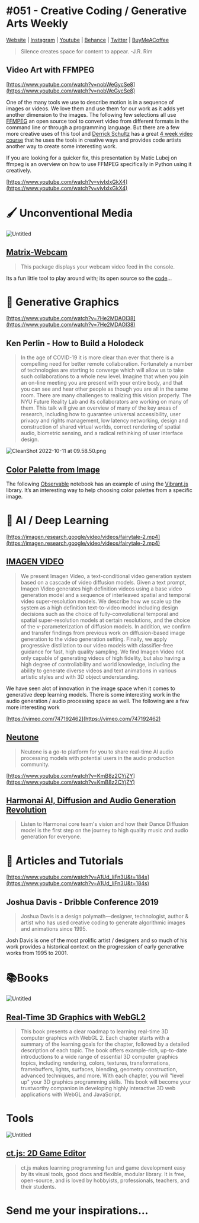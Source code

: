 # #051 - Creative Coding / Generative Arts Weekly

[Website](https://www.generativecollective.com/) |  [Instagram](https://www.instagram.com/generate.collective/) | [Youtube](https://www.youtube.com/channel/UCBOYyqA-mqyoTSJ8pO9sQiA) | [Behance](https://www.behance.net/generatecoll) | [Twitter](https://twitter.com/generatecoll) | [BuyMeACoffee](https://www.buymeacoffee.com/generatecoll)

> Silence creates space for content to appear. -J.R. Rim
> 

## Video Art with FFMPEG

[https://www.youtube.com/watch?v=nobWeGycSe8](https://www.youtube.com/watch?v=nobWeGycSe8)

One of the many tools we use to describe motion is in a sequence of images or videos. We love them and use them for our work as it adds yet another dimension to the images. The following few selections all use [FFMPEG](https://ffmpeg.org/) an open source tool to convert video from different formats in the command line or through a programming language. But there are a few more creative uses of this tool and [Derrick Schultz](https://artificial-images.com/) has a great [4 week video course](https://docs.google.com/document/d/12X_2YoCnPPN7B3OsgX39aYyRF8OF-TVStkFTkKhWrx4/edit) that he uses the tools in creative ways and provides code artists another way to create some interesting work. 

If you are looking for a quicker fix,  this presentation by Matic Lubej on ffmpeg is an overview on how to use FFMPEG specifically in Python using it creatively. 

[https://www.youtube.com/watch?v=vivlxlxGkX4](https://www.youtube.com/watch?v=vivlxlxGkX4)

# 🖌️ Unconventional Media

![Untitled](https://s3-us-west-2.amazonaws.com/secure.notion-static.com/f32923ed-ea8e-4286-9417-55ae5cf72ff8/Untitled.png)

## **[Matrix-Webcam](https://github.com/joschuck/matrix-webcam)**

> This package displays your webcam video feed in the console.
> 

Its a fun little tool to play around with; its open source so the [code](https://github.com/joschuck/matrix-webcam/blob/main/matrix_webcam/__main__.py)… 

# 📸 Generative Graphics

[https://www.youtube.com/watch?v=7He2MDAOI38](https://www.youtube.com/watch?v=7He2MDAOI38)

## Ken Perlin - How to Build a Holodeck

> In the age of COVID-19 it is more clear than ever that there is a compelling need for better remote collaboration.  Fortunately a number of technologies are starting to converge which will allow us to take such collaborations to a whole new level.  Imagine that when you join an on-line meeting you are present with your entire body, and that you can see and hear other people as though you are all in the same room. There are many challenges to realizing this vision properly.  The NYU Future Reality Lab and its collaborators are working on many of them.  This talk will give an overview of many of the key areas of research, including how to guarantee universal accessibility, user privacy and rights management, low latency networking, design and construction of shared virtual worlds, correct rendering of spatial audio, biometric sensing, and a radical rethinking of user interface design.
> 

![CleanShot 2022-10-11 at 09.58.50.png](https://s3-us-west-2.amazonaws.com/secure.notion-static.com/feefb624-5fb7-4a51-9ce5-3bd10232730f/CleanShot_2022-10-11_at_09.58.50.png)

## [Color Palette from Image](https://observablehq.com/@cpreid2/get-color-palette-from-image)

The following [Observable](https://observablehq.com/) notebook has an example of using the [Vibrant.js](https://jariz.github.io/vibrant.js/) library. It’s an interesting way to help choosing color palettes from a specific image. 

# 🚤 AI / Deep Learning

[https://imagen.research.google/video/videos/fairytale-2.mp4](https://imagen.research.google/video/videos/fairytale-2.mp4)

## [IMAGEN VIDEO](https://imagen.research.google/video/)

> We present Imagen Video, a text-conditional video generation system based on a cascade of video diffusion models. Given a text prompt, Imagen Video generates high definition videos using a base video generation model and a sequence of interleaved spatial and temporal video super-resolution models. We describe how we scale up the system as a high definition text-to-video model including design decisions such as the choice of fully-convolutional temporal and spatial super-resolution models at certain resolutions, and the choice of the v-parameterization of diffusion models. In addition, we confirm and transfer findings from previous work on diffusion-based image generation to the video generation setting. Finally, we apply progressive distillation to our video models with classifier-free guidance for fast, high quality sampling. We find Imagen Video not only capable of generating videos of high fidelity, but also having a high degree of controllability and world knowledge, including the ability to generate diverse videos and text animations in various artistic styles and with 3D object understanding.
> 

We have seen alot of innovation in the image space when it comes to generative deep learning models. There is some interesting work in the audio generation / audio processing space as well. The following are a few more interesting work 

[https://vimeo.com/747192462](https://vimeo.com/747192462)

## [Neutone](https://neutone.space/)

> Neutone is a go-to platform for you to share real-time AI audio processing models with potential users in the audio production community.
> 

[https://www.youtube.com/watch?v=KmB8z2CYjZY](https://www.youtube.com/watch?v=KmB8z2CYjZY)

## [Harmonai AI, Diffusion and Audio Generation Revolution](https://www.youtube.com/watch?v=KmB8z2CYjZY&t=1s)

> Listen to Harmonai core team's vision and how their Dance Diffusion model is the first step on the journey to high quality music and audio generation for everyone.
> 

# 🔖 Articles and Tutorials

[https://www.youtube.com/watch?v=A1Ud_liFn3U&t=184s](https://www.youtube.com/watch?v=A1Ud_liFn3U&t=184s)

## Joshua Davis - Dribble Conference 2019

> Joshua Davis is a design polymath—designer, technologist, author & artist who has used creative coding to generate algorithmic images and animations since 1995.
> 

Josh Davis is one of the most prolific artist / designers and so much of his work provides a historical context on the progression of early generative works from 1995 to 2001. 

# 📚Books

![Untitled](https://s3-us-west-2.amazonaws.com/secure.notion-static.com/1bf4ce33-2785-409f-8e51-aa55539e7b6c/Untitled.png)

## [Real-Time 3D Graphics with WebGL2](https://www.amazon.com/Real-Time-Graphics-WebGL-interactive-applications-ebook/dp/B07GVNQLH5/ref=sr_1_1?crid=30AQ05FZK9O4R&keywords=Real-Time+3D+Graphics+with+WebGL2&qid=1665502690&qu=eyJxc2MiOiIxLjU3IiwicXNhIjoiMC4wMCIsInFzcCI6IjAuMDAifQ%3D%3D&sprefix=real-time+3d+graphics+with+webgl2+%2Caps%2C65&sr=8-1)

> This book presents a clear roadmap to learning real-time 3D computer graphics with WebGL 2. Each chapter starts with a summary of the learning goals for the chapter, followed by a detailed description of each topic. The book offers example-rich, up-to-date introductions to a wide range of essential 3D computer graphics topics, including rendering, colors, textures, transformations, framebuffers, lights, surfaces, blending, geometry construction, advanced techniques, and more. With each chapter, you will "level up" your 3D graphics programming skills. This book will become your trustworthy companion in developing highly interactive 3D web applications with WebGL and JavaScript.
> 

# Tools

![Untitled](https://s3-us-west-2.amazonaws.com/secure.notion-static.com/b886c024-7406-4f7c-afc1-9d409614ec37/Untitled.png)

## **[ct.js: 2D Game Editor](https://ctjs.rocks/)**

> ct.js makes learning programming fun and game development easy by its visual tools, good docs and flexible, modular library. It is free, open-source, and is loved by hobbyists, professionals, teachers, and their students.
> 

# Send me your inspirations...